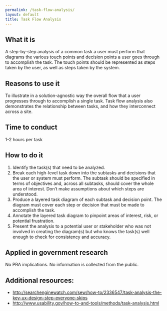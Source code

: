 ```yaml
---
permalink: /task-flow-analysis/
layout: default
title: Task Flow Analysis
---
```


## What it is

A step-by-step analysis of a common task a user must perform that diagrams the various touch points and decision points a user goes through to accomplish the task. The touch points should be represented as steps taken by the user, as well as steps taken by the system.

## Reasons to use it

To illustrate in a solution-agnostic way the overall flow that a user progresses through to accomplish a single task. Task flow analysis also demonstrates the relationship between tasks, and how they interconnect across a site.

## Time to conduct

1-2 hours per task

## How to do it

1. Identify the task(s) that need to be analyzed.
2. Break each high-level task down into the subtasks and decisions that the user or system must perform. The subtask should be specified in terms of objectives and, across all subtasks, should cover the whole area of interest. Don’t make assumptions about which steps are understood.
3. Produce a layered task diagram of each subtask and decision point. The diagram must  cover each step or decision that must be made to accomplish the task.
4. Annotate the layered task diagram to pinpoint areas of interest, risk, or potential frustration. 
5. Present the analysis to a potential user or stakeholder who was not involved in creating the diagram(s) but who knows the task(s) well enough to check for consistency and accuracy.

## Applied in government research

No PRA implications. No information is collected from the public.

## Additional resources:

* http://searchenginewatch.com/sew/how-to/2336547/task-analysis-the-key-ux-design-step-everyone-skips
* http://www.usability.gov/how-to-and-tools/methods/task-analysis.html
